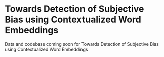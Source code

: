 # Towards Detection of Subjective Bias using Contextualized Word Embeddings
 Data and codebase coming soon for Towards Detection of Subjective Bias using Contextualized Word Embeddings 
